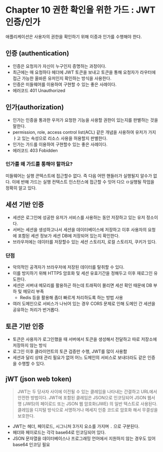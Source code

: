 # Chapter 10 권한 확인을 위한 가드 : JWT 인증/인가

애플리케이션은 사용자의 권한을 확인하기 위해 이증과 인가를 수행해야 한다. 

## 인증 (authentication)
- 인증은 요청자가 자신이 누구인지 증명하는 과정이다. 
- 최근에는 매 요청하다 헤더에 JWT 토큰을 보내고 토큰을 통해 요청자가 라우터에 접근 가능한 올바른 유저인지 확인하는 방식을 사용한다. 
- 인증은 미들웨어를 이용하여 구현할 수 있는 좋은 사례이다.
- 에러코드 401 Unauthorized


## 인가(authorization)
- 인가는 인증을 통과한 우저가 요청한 기능을 사용할 권한이 있는지를 판별하는 것을 말한다. 
- permission, role, access control list(ACL) 같은 개념을 사용하여 유저가 가지ㅏ고 있는 속성으로 리소스 사용을 허용할지 판별한다.
- 인가는 가드를 이용하여 구현할수 있는 좋은 사례이다. 
- 에러코드 403 Fobidden


### 인가를 왜 가드를 통해야 할까요?
미들웨어는 실행 콘텍스트에 접근할수 없다. 즉 다음 어떤 핸들러가 실행될지 알수가 없다. 이에 반해 가드는 실행 컨텍스트 인스턴스에 접근할 수 잇어 다으 ㅁ실행될 작업을 정확히 알고 있다.


## 세션 기반 인증

- 세션은 로그인에 성공한 유저가 서비스를 사용하는 동안 저장하고 있는 유저 정소이다.
- 서버는 세션을 생성하고나서 세션을 데이터베이스에 저장하고 이후 사용자의 요청에 포함된 세션 정보가 세션 DB에 저장되어 있는지 확인한다. 
- 브라우저에는 데이터를 저장할수 있는 세션 스토리지, 로컬 스토리지, 쿠키가 있다. 


### 단점
- 악의적인 공격자가 브라우저에 저장된 데이터를 탈취할 수 있다.
- 이를 방지하기 위해 HTTPS 암호화 및 세션 유효기간을 정해두고 이후 재로그인 유도한다. 
- 세션은 서버내 메모리를 활용하곤 하는데 트래픽이 몰리면 세션 확인 때문에 DB 부하 및 메모리 부족
    - Redis 등을 활용해 좀더 빠르게 처리하도록 하는 방법 사용
- 여러 도메인으로 서비스가 나뉘어 있는 경우 CORS 문제로 인해 도메인 간 세션을 공유하는 처리가 번거롭다. 

## 토큰 기반 인증

- 토큰은 사용자가 로그인했을 때 서버에서 토큰을 생성해서 전달하고 따로 저장소에 저장하지 않는 방식
- 로그인 이후 클라이언트의 토큰 검증만 수행, JWT를 많이 사용함
- 세션과 달리 상태 관리 필요가 없어 어느 도메인의 서비스로 보내더라도 같은 인증을 수행할 수 있다.

## jWT (json web token)

> JWT는 두 당사자 사이에 이전될 수 있는 클레임을 나타내는 간결하고 URL에서 안전한 방법이다. JWT에 포함된 클레임은 JSON으로 인코딩되어 JSON 웹서명 (JWS)의 페이로드 또는 JSON 웹 암호화(JWE) 의 일반 텍스트로 사용된다. 클레임을 디지털 방식으로 서명하거나 메세지 인증 코드로 암호화 해서 무결성을 보호한다.

- JWT는 헤더, 페이로드, 시그니처 3가지 요소를 가지며 `.` 으로 구분된다. 
- 헤더와 페이로드는 각각 base64로 인코딩되어 있다. 
- JSON 문자열을 데이터베이스나 프로그래밍 언어에서 지원하지 않는 경우도 있어 base64 인코딩 필요

